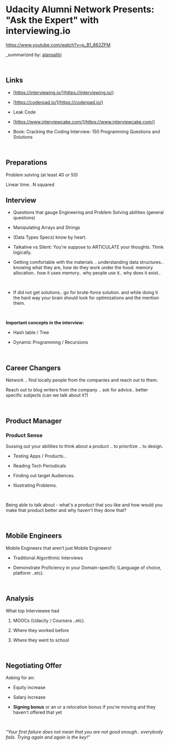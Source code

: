  

Udacity Alumni Network Presents: "Ask the Expert" with interviewing.io
======================================================================

https://www.youtube.com/watch?v=p_B1_862ZFM

\_summarized by: [alansalihi](https://github.com/alansalihi)

 

Links
-----

-   [https://interviewing.io/](https://interviewing.io/)

-   [https://coderpad.io/](https://coderpad.io/)

-   Leak Code

-   [https://www.interviewcake.com/](https://www.interviewcake.com/)

-   Book: Cracking the Coding Interview: 150 Programming Questions and Solutions

 

Preparations
------------

Problem solving (at least 40 or 50)

Linear time.. N squared



Interview
---------

-   Questions that gauge Engineering and Problem Solving abilities (general
    questions)

-   Manipulating Arrays and Strings

-   (Data Types Specs) know by heart.

-   Talkative vs Silent: You're suppose to ARTICULATE your thoughts. Think
    logically.

-   Getting comfortable with the materials .. understanding data structures..
    knowing what they are, how do they work under the hood. memory allocation..
    how it uses memory.. why people use it.. why does it exist..

 

-   If did not get solutions.. go for brute-force solution. and while doing ti
    the hard way your brain should look for optimizations and the mention them.

 

**Important concepts in the interview:**

-   Hash table / Tree

-   Dynamic Programming / Recursions

 

Career Changers
---------------

Network .. find locally people from the companies and reach out to them.

Reach out to blog writers from the company .. ask for advice.. better specific
subjects (can we talk about it?)

 

Product Manager
---------------

### Product Sense

Sussing out your abilities to think about a product .. to prioritize .. to
design.

-   Testing Apps / Products..

-   Reading Tech Periodicals

-   Finding out target Audiences.

-   Illustrating Problems.

 

Being able to talk about - what's a product that you like and how would you make
that product better and why haven't they done that?

 

Mobile Engineers
----------------

Mobile Engineers that aren’t just Mobile Engineers!

-   Traditional Algorithmic Interviews

-   Demonstrate Proficiency in your Domain-specific (Language of choice,
    platform ..etc).

 

Analysis
--------

What top Interviewee had

1.  MOOCs (Udacity / Coursera ..etc).

2.  Where they worked before

3.  Where they went to school

 

Negotiating Offer
-----------------

Asking for an:

-   Equity increase

-   Salary increase

-   **Signing bonus** or an or a relocation bonus if you're moving and they
    haven't offered that yet

 

*“Your first failure does not mean that you are not good enough.. everybody
fails. Trying again and again is the key!”*
